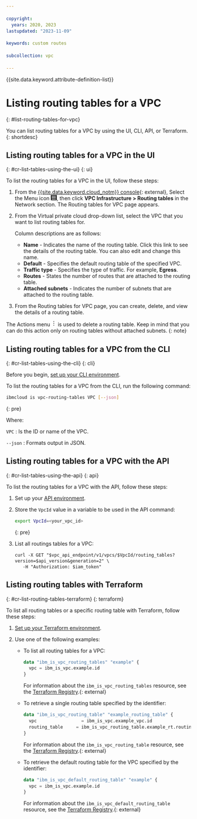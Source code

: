 ```yaml
---

copyright:
  years: 2020, 2023
lastupdated: "2023-11-09"

keywords: custom routes

subcollection: vpc

---
```


{{site.data.keyword.attribute-definition-list}}

# Listing routing tables for a VPC
{: #list-routing-tables-for-vpc}

You can list routing tables for a VPC by using the UI, CLI, API, or Terraform.
{: shortdesc}

## Listing routing tables for a VPC in the UI
{: #cr-list-tables-using-the-ui}
{: ui}

To list the routing tables for a VPC in the UI, follow these steps:

1. From the [{{site.data.keyword.cloud_notm}} console](/login){: external}, Select the Menu icon ![Navigation Menu](/images/menu_icon.png), then click **VPC Infrastructure > Routing tables** in the Network section. The Routing tables for VPC page appears.
1. From the Virtual private cloud drop-down list, select the VPC that you want to list routing tables for.

   Column descriptions are as follows:

   * **Name** - Indicates the name of the routing table. Click this link to see the details of the routing table. You can also edit and change this name.
   * **Default** - Specifies the default routing table of the specified VPC.
   * **Traffic type** - Specifies the type of traffic. For example, **Egress**.
   * **Routes** - States the number of routes that are attached to the routing table.
   * **Attached subnets** - Indicates the number of subnets that are attached to the routing table.

1. From the Routing tables for VPC page, you can create, delete, and view the details of a routing table.

The Actions menu ![Actions menu](images/overflow.png) is used to delete a routing table. Keep in mind that you can do this action only on routing tables without attached subnets.
{: note}

## Listing routing tables for a VPC from the CLI
{: #cr-list-tables-using-the-cli}
{: cli}

Before you begin, [set up your CLI environment](/docs/vpc?topic=vpc-set-up-environment&interface=cli).

To list the routing tables for a VPC from the CLI, run the following command:

```sh
ibmcloud is vpc-routing-tables VPC [--json]
```
{: pre}

Where:

`VPC`
:   Is the ID or name of the VPC.

`--json`
:   Formats output in JSON.

## Listing routing tables for a VPC with the API
{: #cr-list-tables-using-the-api}
{: api}

To list the routing tables for a VPC with the API, follow these steps:

1. Set up your [API environment](/docs/vpc?topic=vpc-set-up-environment#api-prerequisites-setup).
1. Store the `VpcId` value in a variable to be used in the API command:

    ```sh
    export VpcId=<your_vpc_id>
    ```
    {: pre}

1. List all routings tables for a VPC:

   ```curl
   curl -X GET "$vpc_api_endpoint/v1/vpcs/$VpcId/routing_tables?version=$api_version&generation=2" \
      -H "Authorization: $iam_token"
   ```

## Listing routing tables with Terraform
{: #cr-list-routing-tables-terraform}
{: terraform}

To list all routing tables or a specific routing table with Terraform, follow these steps:

1. [Set up your Terraform environment](/docs/vpc?topic=vpc-terraform-setup).
1. Use one of the following examples:

   * To list all routing tables for a VPC:

      ```terraform
      data "ibm_is_vpc_routing_tables" "example" {
        vpc = ibm_is_vpc.example.id
      }
      ```

      For information about the `ibm_is_vpc_routing_tables` resource, see the [Terraform Registry](https://registry.terraform.io/providers/IBM-Cloud/ibm/latest/docs/data-sources/is_vpc_routing_tables).{: external}

   * To retrieve a single routing table specified by the identifier:

      ```terraform
      data "ibm_is_vpc_routing_table" "example_routing_table" {
        vpc                 = ibm_is_vpc.example_vpc.id
        routing_table     = ibm_is_vpc_routing_table.example_rt.routing_table
      }
      ```

      For information about the `ibm_is_vpc_routing_table` resource, see the [Terraform Registry](https://registry.terraform.io/providers/IBM-Cloud/ibm/latest/docs/data-sources/is_vpc_routing_table).{: external}

   * To retrieve the default routing table for the VPC specified by the identifier:

      ```terraform
      data "ibm_is_vpc_default_routing_table" "example" {
        vpc = ibm_is_vpc.example.id
      }
      ```

      For information about the `ibm_is_vpc_default_routing_table` resource, see the [Terraform Registry](https://registry.terraform.io/providers/IBM-Cloud/ibm/latest/docs/data-sources/is_vpc_default_routing_table).{: external}
